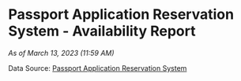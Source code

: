 # Passport Application Reservation System - Availability Report

*As of March 13, 2023 (11:59 AM)*

Data Source: [Passport Application Reservation System](https://eservices.immigration.gov.lk:8443/appointment/pages/reservationApplication.xhtml)